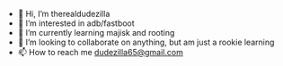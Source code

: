 - 👋 Hi, I’m therealdudezilla
- 👀 I’m interested in adb/fastboot
- 🌱 I’m currently learning majisk and rooting 
- 💞️ I’m looking to collaborate on anything, but am just a rookie learning
- 📫 How to reach me dudezilla65@gmail.com

<!---
therealdudezilla/therealdudezilla is a ✨ special ✨ repository because its `README.md` (this file) appears on your GitHub profile.
You can click the Preview link to take a look at your changes.
--->
